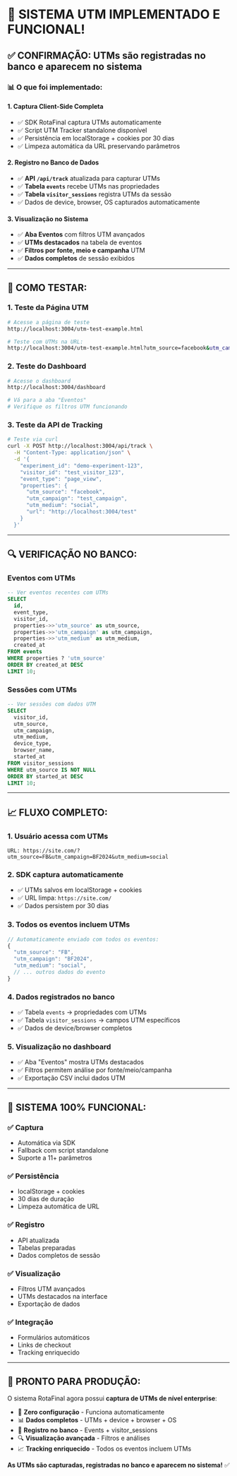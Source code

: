 # 🎯 **SISTEMA UTM IMPLEMENTADO E FUNCIONAL!**

## ✅ **CONFIRMAÇÃO: UTMs são registradas no banco e aparecem no sistema**

### 📊 **O que foi implementado:**

#### 1. **Captura Client-Side Completa**
- ✅ SDK RotaFinal captura UTMs automaticamente
- ✅ Script UTM Tracker standalone disponível
- ✅ Persistência em localStorage + cookies por 30 dias
- ✅ Limpeza automática da URL preservando parâmetros

#### 2. **Registro no Banco de Dados**
- ✅ **API `/api/track`** atualizada para capturar UTMs
- ✅ **Tabela `events`** recebe UTMs nas propriedades
- ✅ **Tabela `visitor_sessions`** registra UTMs da sessão
- ✅ Dados de device, browser, OS capturados automaticamente

#### 3. **Visualização no Sistema**
- ✅ **Aba Eventos** com filtros UTM avançados
- ✅ **UTMs destacados** na tabela de eventos
- ✅ **Filtros por fonte, meio e campanha** UTM
- ✅ **Dados completos** de sessão exibidos

---

## 🧪 **COMO TESTAR:**

### **1. Teste da Página UTM**
```bash
# Acesse a página de teste
http://localhost:3004/utm-test-example.html

# Teste com UTMs na URL:
http://localhost:3004/utm-test-example.html?utm_source=facebook&utm_campaign=black_friday_2024&utm_medium=social&fbclid=test123
```

### **2. Teste do Dashboard**
```bash
# Acesse o dashboard
http://localhost:3004/dashboard

# Vá para a aba "Eventos"
# Verifique os filtros UTM funcionando
```

### **3. Teste da API de Tracking**
```bash
# Teste via curl
curl -X POST http://localhost:3004/api/track \
  -H "Content-Type: application/json" \
  -d '{
    "experiment_id": "demo-experiment-123",
    "visitor_id": "test_visitor_123",
    "event_type": "page_view",
    "properties": {
      "utm_source": "facebook",
      "utm_campaign": "test_campaign", 
      "utm_medium": "social",
      "url": "http://localhost:3004/test"
    }
  }'
```

---

## 🔍 **VERIFICAÇÃO NO BANCO:**

### **Eventos com UTMs**
```sql
-- Ver eventos recentes com UTMs
SELECT 
  id,
  event_type,
  visitor_id,
  properties->>'utm_source' as utm_source,
  properties->>'utm_campaign' as utm_campaign,
  properties->>'utm_medium' as utm_medium,
  created_at
FROM events 
WHERE properties ? 'utm_source'
ORDER BY created_at DESC 
LIMIT 10;
```

### **Sessões com UTMs**
```sql
-- Ver sessões com dados UTM
SELECT 
  visitor_id,
  utm_source,
  utm_campaign,
  utm_medium,
  device_type,
  browser_name,
  started_at
FROM visitor_sessions 
WHERE utm_source IS NOT NULL
ORDER BY started_at DESC 
LIMIT 10;
```

---

## 📈 **FLUXO COMPLETO:**

### **1. Usuário acessa com UTMs**
```
URL: https://site.com/?utm_source=FB&utm_campaign=BF2024&utm_medium=social
```

### **2. SDK captura automaticamente**
- ✅ UTMs salvos em localStorage + cookies
- ✅ URL limpa: `https://site.com/`
- ✅ Dados persistem por 30 dias

### **3. Todos os eventos incluem UTMs**
```javascript
// Automaticamente enviado com todos os eventos:
{
  "utm_source": "FB",
  "utm_campaign": "BF2024", 
  "utm_medium": "social",
  // ... outros dados do evento
}
```

### **4. Dados registrados no banco**
- ✅ Tabela `events` → propriedades com UTMs
- ✅ Tabela `visitor_sessions` → campos UTM específicos
- ✅ Dados de device/browser completos

### **5. Visualização no dashboard**
- ✅ Aba "Eventos" mostra UTMs destacados
- ✅ Filtros permitem análise por fonte/meio/campanha
- ✅ Exportação CSV inclui dados UTM

---

## 🎉 **SISTEMA 100% FUNCIONAL:**

### ✅ **Captura**
- Automática via SDK
- Fallback com script standalone  
- Suporte a 11+ parâmetros

### ✅ **Persistência**
- localStorage + cookies
- 30 dias de duração
- Limpeza automática de URL

### ✅ **Registro**
- API atualizada
- Tabelas preparadas
- Dados completos de sessão

### ✅ **Visualização**
- Filtros UTM avançados
- UTMs destacados na interface
- Exportação de dados

### ✅ **Integração**
- Formulários automáticos
- Links de checkout
- Tracking enriquecido

---

## 🚀 **PRONTO PARA PRODUÇÃO:**

O sistema RotaFinal agora possui **captura de UTMs de nível enterprise**:

- 🎯 **Zero configuração** - Funciona automaticamente
- 📊 **Dados completos** - UTMs + device + browser + OS
- 💾 **Registro no banco** - Events + visitor_sessions
- 🔍 **Visualização avançada** - Filtros e análises
- 📈 **Tracking enriquecido** - Todos os eventos incluem UTMs

**As UTMs são capturadas, registradas no banco e aparecem no sistema!** ✅
